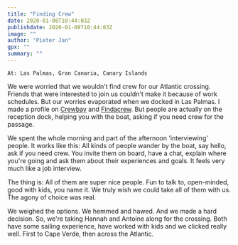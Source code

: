 ```yaml
---
title: "Finding Crew"
date: 2020-01-08T10:44:03Z
publishdate: 2020-01-08T10:44:03Z
image: ""
author: "Pieter Jan"
gpx: ""
summary: ""
---
```


`At: Las Palmas, Gran Canaria, Canary Islands`

We were worried that we wouldn't find crew for our Atlantic crossing. Friends that were interested to join us couldn't make it because of work schedules. But our worries evaporated when we docked in Las Palmas. I made a profile on [Crewbay](https://www.crewbay.com) and [Findacrew](https://www.findacrew.net/). But people are actually on the reception dock, helping you with the boat, asking if you need crew for the passage.

We spent the whole morning and part of the afternoon 'interviewing' people. It works like this: All kinds of people wander by the boat, say hello, ask if you need crew. You invite them on board, have a chat, explain where you're going and ask them about their experiences and goals. It feels very much like a job interview.

The thing is: All of them are super nice people. Fun to talk to, open-minded, good with kids, you name it. We truly wish we could take all of them with us. The agony of choice was real.

We weighed the options. We hemmed and hawed. And we made a hard decision.
So, we're taking Hannah and Antoine along for the crossing. Both have some sailing experience, have worked with kids and we clicked really well. First to Cape Verde, then across the Atlantic.
